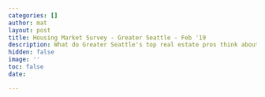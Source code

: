 ```yaml
---
categories: []
author: mat
layout: post
title: Housing Market Survey - Greater Seattle - Feb '19
description: What do Greater Seattle's top real estate pros think about the market?
hidden: false
image: ''
toc: false
date: 

---
```

